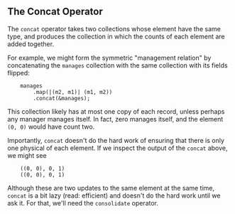 ## The Concat Operator

The `concat` operator takes two collections whose element have the same type, and produces the collection in which the counts of each element are added together.

For example, we might form the symmetric "management relation" by concatenating the `manages` collection with the same collection with its fields flipped:

```rust,no_run
    manages
        .map(|(m2, m1)| (m1, m2))
        .concat(&manages);
```

This collection likely has at most one copy of each record, unless perhaps any manager manages itself. In fact, zero manages itself, and the element `(0, 0)` would have count two.

Importantly, `concat` doesn't do the hard work of ensuring that there is only one physical of each element. If we inspect the output of the `concat` above, we might see

        ((0, 0), 0, 1)
        ((0, 0), 0, 1)

Although these are two updates to the same element at the same time, `concat` is a bit lazy (read: efficient) and doesn't do the hard work until we ask it. For that, we'll need the `consolidate` operator.